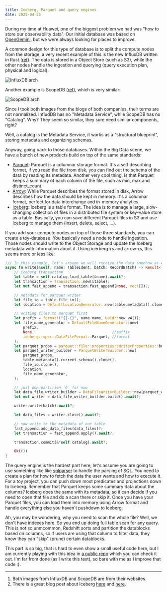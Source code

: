 ```yaml
---
title: Iceberg, Parquet and query engines 
date: 2025-04-25
---
```


During my time at Huawei, one of the biggest problem we had was "how to store our observability data". Our initial database was based on [OpenGemini](https://github.com/openGemini/openGemini), but we were always looking for places to improve.

A common design for this type of database is to split the compute nodes from the storage, a very recent example of this is the new InfluxDB written in Rust ([ref](https://www.influxdata.com/blog/influxdb-engine/)). The data is stored in a Object Store (such as S3), while the other nodes handle the ingestion and querying (query execution plan, physical and logical).

![InfluxDB arch](https://elias.sh/iceberg/InfluxDB-powered-by-IOx.png)

Another example is ScopeDB ([ref](https://www.scopedb.io/blog/manage-observability-data-in-petabytes)), which is very similar:

![ScopeDB arch](https://elias.sh/iceberg/scopedb.png)


Since I took both images from the blogs of both companies, their terms are not normalized. InfludDB has no "Metadata Service", while ScopeDB has no "Catalog". Why? They seem so similar, they sure need similar components, right?

Well, a catalog is the Metadata Service, it works as a "structural blueprint", storing metadata and organizing schemas. 

Anyway, going back to those databases. Within the Big Data scene, we have a bunch of new products build on top of the same standards:

- [Parquet](https://parquet.apache.org/): Parquet is a columnar storage format. It's a self describing format, if you read the file from disk, you can find out the schema of the data by reading its metadata. Another very cool thing, is that Parquet keeps a summary of each column of the file, such as min, max and distinct_count.
- [Arrow](https://arrow.apache.org/): While Parquet describes the format stored in disk, Arrow describes how the data should be kept in memory. It's a columnar format, perfect for data interchange and in-memory analytics.
- [Iceberg](https://iceberg.apache.org/): Iceberg is a table format. The idea is to manage a large, slow-changing collection of files in a distributed file system or key-value store as a table. Basically, you can save different Parquet files in S3 and use Iceberg to manage them (insert, delete, select, ...).

If you add your compute nodes on top of those three standards, you can create a toy-database. You basically need a node to handle ingestion. Those nodes should write to the Object Storage and update the Iceberg metadata with information about it. Using icerberg-rs and arrow-rs, this seems more or less like:

```rust
/// In this example, let's assume we will receive the data somehow as Arrow RecordBatch.
async fn write(&self, name: TableIdent, batch: RecordBatch) -> Result<(), Error> {
    // iceberg transaction
    let table = self.catalog.load_table(&name).await?;
    let transaction = Transaction::new(&table);
    let mut fast_append = transaction.fast_append(None, vec![])?;

    // metadata for parquet writer
    let file_io = table.file_io();
    let location = DefaultLocationGenerator::new(table.metadata().clone())?;

    // writing files to parquet first
    let prefix = format!("{}-{}", name.name, Uuid::new_v4());
    let file_name_generator = DefaultFileNameGenerator::new(
        prefix,
        None,                                   //suffix
        iceberg::spec::DataFileFormat::Parquet, //format
    );
    let parquet_props = parquet::file::properties::WriterProperties::builder().build();
    let parquet_writer_builder = ParquetWriterBuilder::new(
        parquet_props,
        table.metadata().current_schema().clone(),
        file_io.clone(),
        location,
        file_name_generator,
    );

    // just one partition `0` for now
    let data_file_writer_builder = DataFileWriterBuilder::new(parquet_writer_builder, None, 0);
    let mut writer = data_file_writer_builder.build().await?;

    writer.write(batch).await?;

    let data_files = writer.close().await?;

    // now write to the metadata of our table
    fast_append.add_data_files(data_files)?;
    let transaction = fast_append.apply().await?;

    transaction.commit(&*self.catalog).await?;

    Ok(())
}

``` 

The query engine is the hardest part here, let's assume you are going to use something like like [sqlparser](https://docs.rs/sqlparser/latest/sqlparser/) to handle the parsing of SQL. You need to create a plan for how to fetch the data the user wants and how to execute it. For a toy project, you can push down most predicates and projections down to Iceberg. Remember that Parquet keeps some summary data about the columns? Iceberg does the same with its metadata, so it can decide if you need to open that file and do a scan there or skip it. Once you have your Parquet files, you can load them into memory using Arrow format and handle everything else you haven't pushdown to Iceberg.

Ah, you may be wondering, why you need to scan the whole file? Well, we don't have indexes here. So you end up doing full table scan for any query. This is not so unmcommon, Redshift sorts and partition the datablocks based on columns, so if users are using that column to filter data, they know they can "skip" (prune) certain datablocks.

This part is so big, that is hard to even show a small useful code here, but I am currently playing with this idea in [a public repo](https://github.com/era/frieren/tree/master) which you can check it out. I'm far from done (as I write this text), so bare with me as I improve that code :).

----
1. Both images from InfluxDB and ScopeDB are from their websites.
2. There is a great blog post about Iceberg [here](https://relentless-leader.com/apache-iceberg-performance-dive-deep.html) and [here](https://relentless-leader.com/apache-iceberg-internals-dive-deep.html).
